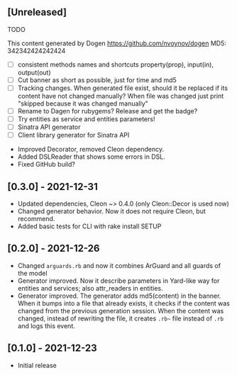 ## [Unreleased]


TODO

This content generated by Dogen
https://github.com/nvoynov/dogen
MD5: 342342424242424

- [ ] consistent methods names and shortcuts property(prop), input(in), output(out)
- [ ] Cut banner as short as possible, just for time and md5
- [ ] Tracking changes. When generated file exist, should it be replaced if its content have not changed manually? When file was changed just print "skipped because it was changed manually"
- [ ] Rename to Dagen for rubygems? Release and get the badge?
- [ ] Try entities as service and entities parameters!
- [ ] Sinatra API generator
- [ ] Client library generator for Sinatra API

- Improved Decorator, removed Cleon dependency.
- Added DSLReader that shows some errors in DSL.
- Fixed GitHub build?

## [0.3.0] - 2021-12-31

- Updated dependencies, Cleon ~> 0.4.0 (only Cleon::Decor is used now)
- Changed generator behavior. Now it does not require Cleon, but recommend.
- Added basic tests for CLI with rake install SETUP

## [0.2.0] - 2021-12-26

- Changed `arguards.rb` and now it combines ArGuard and all guards of the model
- Generator improved. Now it describe parameters in Yard-like way for entities and services; also attr_readers in entities.
- Generator improved. The generator adds md5(content) in the banner. When it bumps into a file that already exists, it checks if the content was changed from the previous generation session. When the content was changed, instead of rewriting the file, it creates `.rb~` file instead of `.rb` and logs this event.

## [0.1.0] - 2021-12-23

- Initial release
